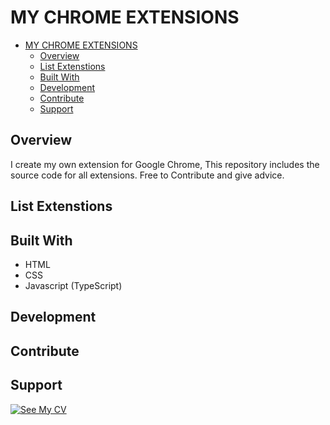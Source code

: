 # MY CHROME EXTENSIONS

- [MY CHROME EXTENSIONS](#my-chrome-extensions)
  - [Overview](#overview)
  - [List Extenstions](#list-extenstions)
  - [Built With](#built-with)
  - [Development](#development)
  - [Contribute](#contribute)
  - [Support](#support)

## Overview
I create my own extension for Google Chrome, This repository includes the source code for all extensions. Free to Contribute and give advice.

## List Extenstions

## Built With

- HTML
- CSS
- Javascript (TypeScript)

## Development

## Contribute

## Support

 <a href="https://saweria.co/danbodev" target="_blank" rel="noopener noreferrer">
    <img src="https://img.shields.io/badge/Support%20Me-yellow?style=flat" alt="See My CV" />
</a>